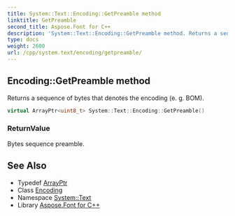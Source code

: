 ```yaml
---
title: System::Text::Encoding::GetPreamble method
linktitle: GetPreamble
second_title: Aspose.Font for C++
description: 'System::Text::Encoding::GetPreamble method. Returns a sequence of bytes that denotes the encoding (e. g. BOM) in C++.'
type: docs
weight: 2600
url: /cpp/system.text/encoding/getpreamble/
---
```

## Encoding::GetPreamble method


Returns a sequence of bytes that denotes the encoding (e. g. BOM).

```cpp
virtual ArrayPtr<uint8_t> System::Text::Encoding::GetPreamble()
```


### ReturnValue

Bytes sequence preamble.

## See Also

* Typedef [ArrayPtr](../../../system/arrayptr/)
* Class [Encoding](../)
* Namespace [System::Text](../../)
* Library [Aspose.Font for C++](../../../)
